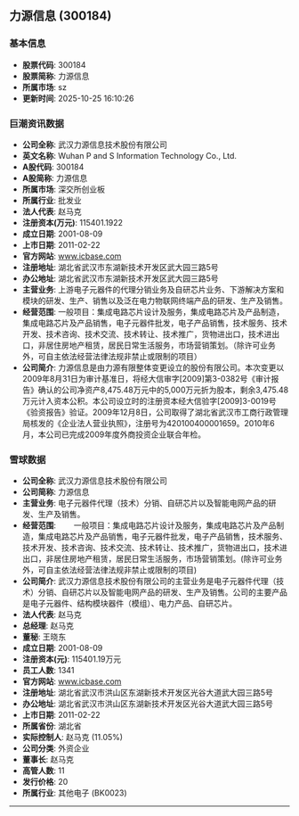 ## 力源信息 (300184)

### 基本信息

- **股票代码**: 300184
- **股票简称**: 力源信息
- **所属市场**: sz
- **更新时间**: 2025-10-25 16:10:26

### 巨潮资讯数据

- **公司全称**: 武汉力源信息技术股份有限公司
- **英文名称**: Wuhan P and S Information Technology Co., Ltd.
- **A股代码**: 300184
- **A股简称**: 力源信息
- **所属市场**: 深交所创业板
- **所属行业**: 批发业
- **法人代表**: 赵马克
- **注册资本(万元)**: 115401.1922
- **成立日期**: 2001-08-09
- **上市日期**: 2011-02-22
- **官方网站**: www.icbase.com
- **注册地址**: 湖北省武汉市东湖新技术开发区武大园三路5号
- **办公地址**: 湖北省武汉市东湖新技术开发区武大园三路5号
- **主营业务**: 上游电子元器件的代理分销业务及自研芯片业务、下游解决方案和模块的研发、生产、销售以及泛在电力物联网终端产品的研发、生产及销售。
- **经营范围**: 一般项目：集成电路芯片设计及服务，集成电路芯片及产品制造，集成电路芯片及产品销售，电子元器件批发，电子产品销售，技术服务、技术开发、技术咨询、技术交流、技术转让、技术推广，货物进出口，技术进出口，非居住房地产租赁，居民日常生活服务，市场营销策划。（除许可业务外，可自主依法经营法律法规非禁止或限制的项目）
- **公司简介**: 力源信息是由力源有限整体变更设立的股份有限公司。本次变更以2009年8月31日为审计基准日，将经大信审字[2009]第3-0382号《审计报告》确认的公司净资产8,475.48万元中的5,000万元折为股本，剩余3,475.48万元计入资本公积。本公司设立时的注册资本经大信验字[2009]3-0019号《验资报告》验证。2009年12月8日，公司取得了湖北省武汉市工商行政管理局核发的《企业法人营业执照》，注册号为420100400001659。2010年6月，本公司已完成2009年度外商投资企业联合年检。

### 雪球数据

- **公司全称**: 武汉力源信息技术股份有限公司
- **公司简称**: 力源信息
- **主营业务**: 电子元器件代理（技术）分销、自研芯片以及智能电网产品的研发、生产及销售。
- **经营范围**: 　　一般项目：集成电路芯片设计及服务，集成电路芯片及产品制造，集成电路芯片及产品销售，电子元器件批发，电子产品销售，技术服务、技术开发、技术咨询、技术交流、技术转让、技术推广，货物进出口，技术进出口，非居住房地产租赁，居民日常生活服务，市场营销策划。(除许可业务外，可自主依法经营法律法规非禁止或限制的项目)
- **公司简介**: 武汉力源信息技术股份有限公司的主营业务是电子元器件代理（技术）分销、自研芯片以及智能电网产品的研发、生产及销售。公司的主要产品是电子元器件、结构模块器件（模组）、电力产品、自研芯片。
- **法人代表**: 赵马克
- **总经理**: 赵马克
- **董秘**: 王晓东
- **成立日期**: 2001-08-09
- **注册资本(元)**: 115401.19万元
- **员工人数**: 1341
- **官方网站**: www.icbase.com
- **注册地址**: 湖北省武汉市洪山区东湖新技术开发区光谷大道武大园三路5号
- **办公地址**: 湖北省武汉市洪山区东湖新技术开发区光谷大道武大园三路5号
- **上市日期**: 2011-02-22
- **所属省份**: 湖北省
- **实际控制人**: 赵马克 (11.05%)
- **公司分类**: 外资企业
- **董事长**: 赵马克
- **高管人数**: 11
- **发行价格**: 20
- **所属行业**: 其他电子 (BK0023)

---
